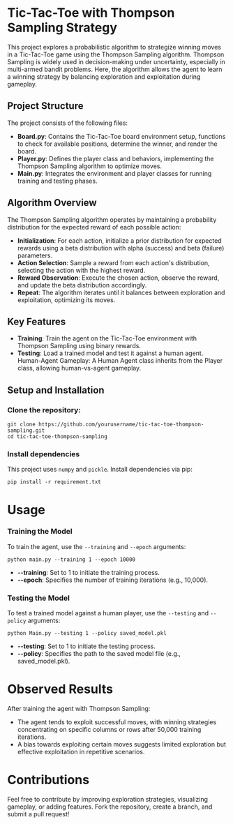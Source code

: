 # Tic-Tac-Toe with Thompson Sampling Strategy
This project explores a probabilistic algorithm to strategize winning moves in a Tic-Tac-Toe game using the Thompson Sampling algorithm. Thompson Sampling is widely used in decision-making under uncertainty, especially in multi-armed bandit problems. Here, the algorithm allows the agent to learn a winning strategy by balancing exploration and exploitation during gameplay.

## Project Structure
The project consists of the following files:

- **Board.py**: Contains the Tic-Tac-Toe board environment setup, functions to check for available positions, determine the winner, and render the board.
- **Player.py**: Defines the player class and behaviors, implementing the Thompson Sampling algorithm to optimize moves.
- **Main.py**: Integrates the environment and player classes for running training and testing phases.

## Algorithm Overview
The Thompson Sampling algorithm operates by maintaining a probability distribution for the expected reward of each possible action:

- **Initialization**: For each action, initialize a prior distribution for expected rewards using a beta distribution with alpha (success) and beta (failure) parameters.
- **Action Selection**: Sample a reward from each action's distribution, selecting the action with the highest reward.
- **Reward Observation**: Execute the chosen action, observe the reward, and update the beta distribution accordingly.
- **Repeat**: The algorithm iterates until it balances between exploration and exploitation, optimizing its moves.

## Key Features
- **Training**: Train the agent on the Tic-Tac-Toe environment with Thompson Sampling using binary rewards.
- **Testing**: Load a trained model and test it against a human agent.
Human-Agent Gameplay: A Human Agent class inherits from the Player class, allowing human-vs-agent gameplay.

## Setup and Installation

### Clone the repository:
```
git clone https://github.com/yourusername/tic-tac-toe-thompson-sampling.git
cd tic-tac-toe-thompson-sampling
```

### Install dependencies
This project uses ```numpy``` and ```pickle```. Install dependencies via pip:
```
pip install -r requirement.txt
```
# Usage
### Training the Model
To train the agent, use the ```--training``` and ```--epoch``` arguments:
```
python main.py --training 1 --epoch 10000
```
- **--training**: Set to 1 to initiate the training process.
- **--epoch**: Specifies the number of training iterations (e.g., 10,000).

### Testing the Model
To test a trained model against a human player, use the ```--testing``` and ```--policy``` arguments:

```
python Main.py --testing 1 --policy saved_model.pkl
```
- **--testing**: Set to 1 to initiate the testing process.
- **--policy**: Specifies the path to the saved model file (e.g., saved_model.pkl).
  
# Observed Results
After training the agent with Thompson Sampling:

- The agent tends to exploit successful moves, with winning strategies concentrating on specific columns or rows after 50,000 training iterations.
- A bias towards exploiting certain moves suggests limited exploration but effective exploitation in repetitive scenarios.

# Contributions
Feel free to contribute by improving exploration strategies, visualizing gameplay, or adding features. Fork the repository, create a branch, and submit a pull request!

